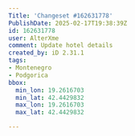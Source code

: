 ```yaml
---
Title: 'Changeset #162631778'
PublishDate: 2025-02-17T19:38:39Z
id: 162631778
user: AlterXme
comment: Update hotel details
created_by: iD 2.31.1
tags:
- Montenegro
- Podgorica
bbox:
  min_lon: 19.2616703
  min_lat: 42.4429832
  max_lon: 19.2616703
  max_lat: 42.4429832

---
```

